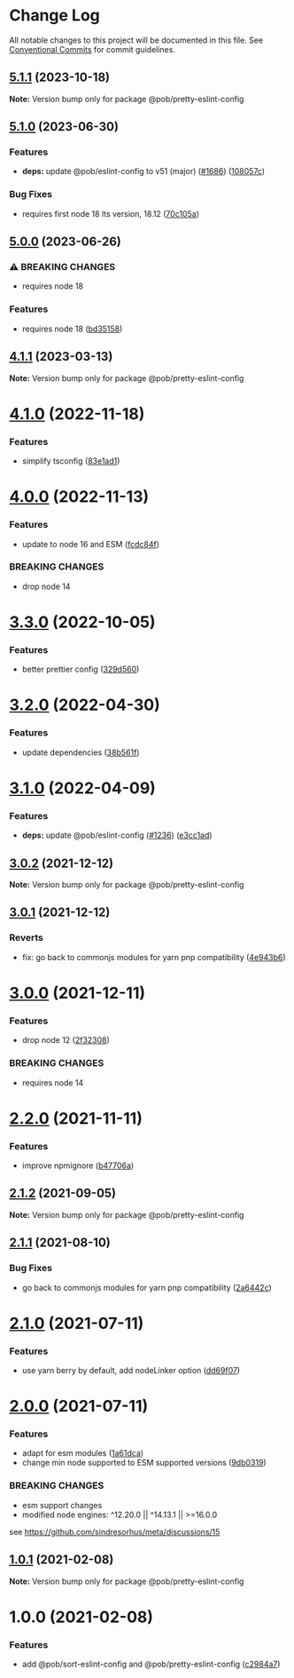 # Change Log

All notable changes to this project will be documented in this file.
See [Conventional Commits](https://conventionalcommits.org) for commit guidelines.

## [5.1.1](https://github.com/christophehurpeau/pob/compare/@pob/pretty-eslint-config@5.1.0...@pob/pretty-eslint-config@5.1.1) (2023-10-18)

**Note:** Version bump only for package @pob/pretty-eslint-config





## [5.1.0](https://github.com/christophehurpeau/pob/compare/@pob/pretty-eslint-config@5.0.0...@pob/pretty-eslint-config@5.1.0) (2023-06-30)


### Features

* **deps:** update @pob/eslint-config to v51 (major) ([#1686](https://github.com/christophehurpeau/pob/issues/1686)) ([108057c](https://github.com/christophehurpeau/pob/commit/108057c620330ca0c86ffe4af49a25cddb571acf))


### Bug Fixes

* requires first node 18 lts version, 18.12 ([70c105a](https://github.com/christophehurpeau/pob/commit/70c105a72a328498dd20804ade6f1622b4430835))



## [5.0.0](https://github.com/christophehurpeau/pob/compare/@pob/pretty-eslint-config@4.1.1...@pob/pretty-eslint-config@5.0.0) (2023-06-26)


### ⚠ BREAKING CHANGES

* requires node 18

### Features

* requires node 18 ([bd35158](https://github.com/christophehurpeau/pob/commit/bd351582c2c3977d8d22c15b831e277acc97a00e))



## [4.1.1](https://github.com/christophehurpeau/pob/compare/@pob/pretty-eslint-config@4.1.0...@pob/pretty-eslint-config@4.1.1) (2023-03-13)

**Note:** Version bump only for package @pob/pretty-eslint-config





# [4.1.0](https://github.com/christophehurpeau/pob/compare/@pob/pretty-eslint-config@4.0.0...@pob/pretty-eslint-config@4.1.0) (2022-11-18)


### Features

* simplify tsconfig ([83e1ad1](https://github.com/christophehurpeau/pob/commit/83e1ad11dac522c93821fb91dc1b2ccdebd0be16))





# [4.0.0](https://github.com/christophehurpeau/pob/compare/@pob/pretty-eslint-config@3.3.0...@pob/pretty-eslint-config@4.0.0) (2022-11-13)


### Features

* update to node 16 and ESM ([fcdc84f](https://github.com/christophehurpeau/pob/commit/fcdc84f423ac27fd6324b673b9da340b0d22a738))


### BREAKING CHANGES

* drop node 14





# [3.3.0](https://github.com/christophehurpeau/pob/compare/@pob/pretty-eslint-config@3.2.0...@pob/pretty-eslint-config@3.3.0) (2022-10-05)


### Features

* better prettier config ([329d560](https://github.com/christophehurpeau/pob/commit/329d560594cade521e35a6f3237888db49f67b87))





# [3.2.0](https://github.com/christophehurpeau/pob/compare/@pob/pretty-eslint-config@3.1.0...@pob/pretty-eslint-config@3.2.0) (2022-04-30)


### Features

* update dependencies ([38b561f](https://github.com/christophehurpeau/pob/commit/38b561f674dc54f51359c08daa22a64609f70b66))





# [3.1.0](https://github.com/christophehurpeau/pob/compare/@pob/pretty-eslint-config@3.0.2...@pob/pretty-eslint-config@3.1.0) (2022-04-09)


### Features

* **deps:** update @pob/eslint-config ([#1236](https://github.com/christophehurpeau/pob/issues/1236)) ([e3cc1ad](https://github.com/christophehurpeau/pob/commit/e3cc1ad732f162391cdf4df87bc5f65e9c61e347))





## [3.0.2](https://github.com/christophehurpeau/pob/compare/@pob/pretty-eslint-config@3.0.1...@pob/pretty-eslint-config@3.0.2) (2021-12-12)

**Note:** Version bump only for package @pob/pretty-eslint-config





## [3.0.1](https://github.com/christophehurpeau/pob/compare/@pob/pretty-eslint-config@3.0.0...@pob/pretty-eslint-config@3.0.1) (2021-12-12)


### Reverts

* fix: go back to commonjs modules for yarn pnp compatibility ([4e943b6](https://github.com/christophehurpeau/pob/commit/4e943b65ac843b6900aa4f86294f13b8fb18a0e8))





# [3.0.0](https://github.com/christophehurpeau/pob/compare/@pob/pretty-eslint-config@2.2.0...@pob/pretty-eslint-config@3.0.0) (2021-12-11)


### Features

* drop node 12 ([2f32308](https://github.com/christophehurpeau/pob/commit/2f32308b06ca74d0deb3355707e3082fa73e25dc))


### BREAKING CHANGES

* requires node 14





# [2.2.0](https://github.com/christophehurpeau/pob/compare/@pob/pretty-eslint-config@2.1.2...@pob/pretty-eslint-config@2.2.0) (2021-11-11)


### Features

* improve npmignore ([b47706a](https://github.com/christophehurpeau/pob/commit/b47706af4f9be4f8103ec1306879bbd0a6989e6b))





## [2.1.2](https://github.com/christophehurpeau/pob/compare/@pob/pretty-eslint-config@2.1.1...@pob/pretty-eslint-config@2.1.2) (2021-09-05)

**Note:** Version bump only for package @pob/pretty-eslint-config





## [2.1.1](https://github.com/christophehurpeau/pob/compare/@pob/pretty-eslint-config@2.1.0...@pob/pretty-eslint-config@2.1.1) (2021-08-10)


### Bug Fixes

* go back to commonjs modules for yarn pnp compatibility ([2a6442c](https://github.com/christophehurpeau/pob/commit/2a6442cbc96f221320d796f15d3c84bc1ee4b0ab))





# [2.1.0](https://github.com/christophehurpeau/pob/compare/@pob/pretty-eslint-config@2.0.0...@pob/pretty-eslint-config@2.1.0) (2021-07-11)


### Features

* use yarn berry by default, add nodeLinker option ([dd69f07](https://github.com/christophehurpeau/pob/commit/dd69f07bea029aff1c3a5f1d22f5981cbbee3539))





# [2.0.0](https://github.com/christophehurpeau/pob/compare/@pob/pretty-eslint-config@1.0.1...@pob/pretty-eslint-config@2.0.0) (2021-07-11)


### Features

* adapt for esm modules ([1a61dca](https://github.com/christophehurpeau/pob/commit/1a61dcafefd4f00e4ea98b75fce0404bf2fa6460))
* change min node supported to ESM supported versions ([9db0319](https://github.com/christophehurpeau/pob/commit/9db031908e73eb08863685f428043dc17b3f08c2))


### BREAKING CHANGES

* esm support changes
* modified node engines: ^12.20.0 || ^14.13.1 || >=16.0.0

see https://github.com/sindresorhus/meta/discussions/15





## [1.0.1](https://github.com/christophehurpeau/pob/compare/@pob/pretty-eslint-config@1.0.0...@pob/pretty-eslint-config@1.0.1) (2021-02-08)

**Note:** Version bump only for package @pob/pretty-eslint-config





# 1.0.0 (2021-02-08)


### Features

* add @pob/sort-eslint-config and @pob/pretty-eslint-config ([c2984a7](https://github.com/christophehurpeau/pob/commit/c2984a7da51aaf13b4667053337fc8c9e65da060))

